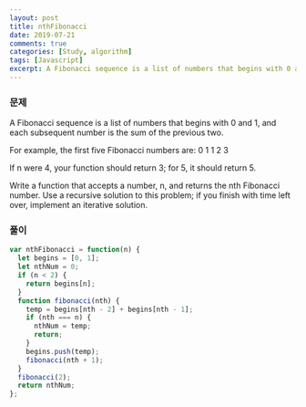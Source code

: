 ```yaml
---
layout: post
title: nthFibonacci
date: 2019-07-21
comments: true
categories: [Study, algorithm]
tags: [Javascript]
excerpt: A Fibonacci sequence is a list of numbers that begins with 0 and 1, and each subsequent number is the sum of the previous two.
---
```


### 문제

A Fibonacci sequence is a list of numbers that begins with 0 and 1, and each subsequent number is the sum of the previous two.

For example, the first five Fibonacci numbers are:
0 1 1 2 3

If n were 4, your function should return 3; for 5, it should return 5.

Write a function that accepts a number, n, and returns the nth Fibonacci number. Use a recursive solution to this problem; if you finish with time left over, implement an iterative solution.

### 풀이

```javascript
var nthFibonacci = function(n) {
  let begins = [0, 1];
  let nthNum = 0;
  if (n < 2) {
    return begins[n];
  }
  function fibonacci(nth) {
    temp = begins[nth - 2] + begins[nth - 1];
    if (nth === n) {
      nthNum = temp;
      return;
    }
    begins.push(temp);
    fibonacci(nth + 1);
  }
  fibonacci(2);
  return nthNum;
};
```

